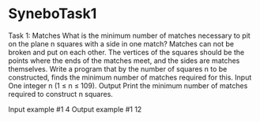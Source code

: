 # SyneboTask1


Task 1: Matches
What is the minimum number of matches necessary to pit on the plane n squares with a side in one match? Matches can not be broken and put on each other. The vertices of the squares should be the points where the ends of the matches meet, and the sides are matches themselves.
Write a program that by the number of squares n to be constructed, finds the minimum number of matches required for this.
Input
One integer n (1 ≤ n ≤ 109).
Output
Print the minimum number of matches required to construct n squares.

Input example #1
4
Output example #1
12
